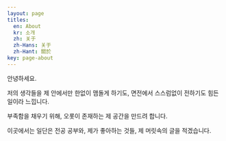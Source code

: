 ```yaml
---
layout: page
titles:
  en: About
  kr: 소개
  zh: 关于
  zh-Hans: 关于
  zh-Hant: 關於
key: page-about
---
```


안녕하세요.

저의 생각들을 제 안에서만 한없이 맴돌게 하기도, 면전에서 스스럼없이 전하기도 힘든 일이라 느낍니다.

부족함을 채우기 위해, 오롯이 존재하는 제 공간을 만드려 합니다.

이곳에서는 일단은 전공 공부와, 제가 좋아하는 것들, 제 머릿속의 글을 적겠습니다.
